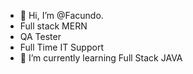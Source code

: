 - 👋 Hi, I’m @Facundo.
- Full stack MERN
- QA Tester
- Full Time IT Support
- 🌱 I’m currently learning Full Stack JAVA

<!---
Facundo-T/Facundo-T is a ✨ special ✨ repository because its `README.md` (this file) appears on your GitHub profile.
You can click the Preview link to take a look at your changes.
--->

